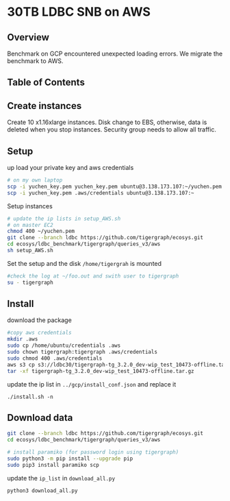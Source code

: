 # 30TB LDBC SNB on AWS
## Overview
Benchmark on GCP encountered unexpected loading errors. We migrate the benchmark to AWS.

## Table of Contents
## Create instances 
Create 10 x1.16xlarge instances. Disk change to EBS, otherwise, data is deleted when you stop instances. Security group needs to allow all traffic.

## Setup
up load your private key and aws credentials
```sh
# on my own laptop 
scp -i yuchen_key.pem yuchen_key.pem ubuntu@3.138.173.107:~/yuchen.pem
scp -i yuchen_key.pem .aws/credentials ubuntu@3.138.173.107:~
```

Setup instances 
```sh
# update the ip lists in setup_AWS.sh
# on master EC2
chmod 400 ~/yuchen.pem
git clone --branch ldbc https://github.com/tigergraph/ecosys.git
cd ecosys/ldbc_benchmark/tigergraph/queries_v3/aws
sh setup_AWS.sh 
```

Set the setup and the disk `/home/tigergrah` is mounted
```sh
#check the log at ~/foo.out and swith user to tigergraph
su - tigergraph
```
## Install 
download the package
```sh
#copy aws credentials
mkdir .aws
sudo cp /home/ubuntu/credentials .aws
sudo chown tigergraph:tigergraph .aws/credentials
sudo chmod 400 .aws/credentials
aws s3 cp s3://ldbc30/tigergraph-tg_3.2.0_dev-wip_test_10473-offline.tar.gz .
tar -xf tigergraph-tg_3.2.0_dev-wip_test_10473-offline.tar.gz 
```

update the ip list in `../gcp/install_conf.json` and replace it 
```
./install.sh -n
```

## Download data
```sh
git clone --branch ldbc https://github.com/tigergraph/ecosys.git
cd ecosys/ldbc_benchmark/tigergraph/queries_v3/aws

# install paramiko (for password login using tigergraph)
sudo python3 -m pip install --upgrade pip
sudo pip3 install paramiko scp
```

update the `ip_list` in `download_all.py`
```sh
python3 download_all.py
```
